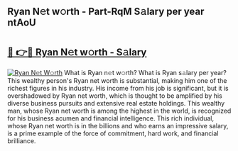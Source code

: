 ## Ryan N𝚎t w𝚘rth - Part-RqM S𝚊lary per year ntAoU

# <h2><a href="http://gc4a5av.nevu.top/?p=Ryan">🔗 👉🔴 Ryan N𝚎t w𝚘rth - S𝚊lary</a></h2>

[![Ryan N𝚎t W𝚘rth](https://i.imgur.com/Oavwk0R.jpeg)](http://gc4a5av.nevu.top/?p=Ryan)
What is Ryan n𝚎t w𝚘rth? What is Ryan s𝚊lary per year?
This wealthy person's Ryan net worth is substantial, making him one of the richest figures in his industry. His income from his job is significant, but it is overshadowed by Ryan net worth, which is thought to be amplified by his diverse business pursuits and extensive real estate holdings. This wealthy man, whose Ryan net worth is among the highest in the world, is recognized for his business acumen and financial intelligence. This rich individual, whose Ryan net worth is in the billions and who earns an impressive salary, is a prime example of the force of commitment, hard work, and financial brilliance.
